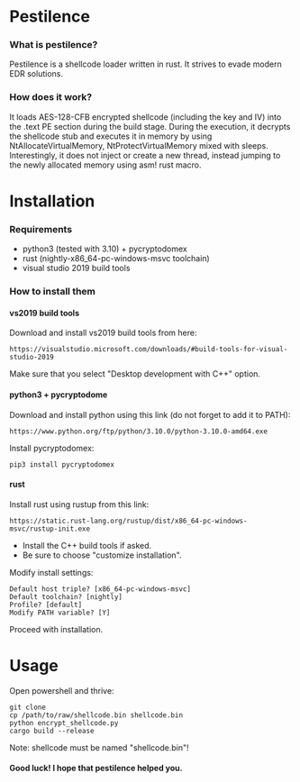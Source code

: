 # Pestilence
### What is pestilence?
Pestilence is a shellcode loader written in rust. It strives to evade modern EDR solutions.
### How does it work?
It loads AES-128-CFB encrypted shellcode (including the key and IV) into the .text PE section during the build stage.
During the execution, it decrypts the shellcode stub and executes it in memory by using NtAllocateVirtualMemory,
NtProtectVirtualMemory mixed with sleeps. Interestingly, it does not inject or create a new thread, 
instead jumping to the newly allocated memory using asm! rust macro. 
# Installation
### Requirements
* python3 (tested with 3.10) + pycryptodomex
* rust (nightly-x86_64-pc-windows-msvc toolchain)
* visual studio 2019 build tools
### How to install them
#### vs2019 build tools
Download and install vs2019 build tools from here:
```
https://visualstudio.microsoft.com/downloads/#build-tools-for-visual-studio-2019
```
Make sure that you select "Desktop development with C++" option.
#### python3 + pycryptodome
Download and install python using this link (do not forget to add it to PATH):
```
https://www.python.org/ftp/python/3.10.0/python-3.10.0-amd64.exe
```
Install pycryptodomex:
```shell
pip3 install pycryptodomex
```
#### rust
Install rust using rustup from this link:
```
https://static.rust-lang.org/rustup/dist/x86_64-pc-windows-msvc/rustup-init.exe
```
* Install the C++ build tools if asked.
* Be sure to choose "customize installation".

Modify install settings:
```
Default host triple? [x86_64-pc-windows-msvc]
Default toolchain? [nightly]
Profile? [default]
Modify PATH variable? [Y]
```
Proceed with installation.
# Usage
Open powershell and thrive:
```shell
git clone 
cp /path/to/raw/shellcode.bin shellcode.bin
python encrypt_shellcode.py
cargo build --release
```
Note: shellcode must be named "shellcode.bin"!
#### Good luck! I hope that pestilence helped you.